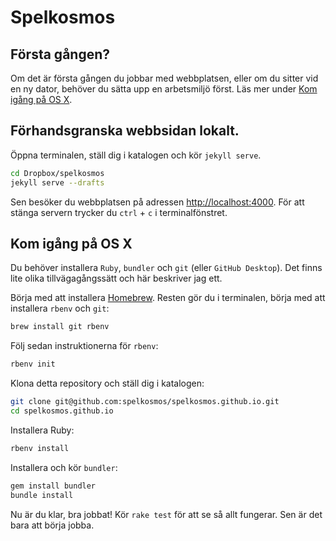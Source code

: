 # Spelkosmos

## Första gången?

Om det är första gången du jobbar med webbplatsen, eller om du sitter vid en ny dator, behöver du sätta upp en arbetsmiljö först. Läs mer under [Kom igång på OS X][1].

## Förhandsgranska webbsidan lokalt.

Öppna terminalen, ställ dig i katalogen och kör `jekyll serve`.

```sh
cd Dropbox/spelkosmos
jekyll serve --drafts
```

Sen besöker du webbplatsen på adressen <http://localhost:4000>. För att stänga servern trycker du `ctrl` + `c` i terminalfönstret.

## Kom igång på OS X

Du behöver installera `Ruby`, `bundler` och `git` (eller `GitHub Desktop`). Det finns lite olika tillvägagångssätt och här beskriver jag ett.

Börja med att installera [Homebrew][2]. Resten gör du i terminalen, börja med att installera `rbenv` och `git`:

```sh
brew install git rbenv
```

Följ sedan instruktionerna för `rbenv`:

```sh
rbenv init
```

Klona detta repository och ställ dig i katalogen:

```sh
git clone git@github.com:spelkosmos/spelkosmos.github.io.git
cd spelkosmos.github.io
```

Installera Ruby:

```sh
rbenv install
```
Installera och kör `bundler`:

```sh
gem install bundler
bundle install
```

Nu är du klar, bra jobbat! Kör `rake test` för att se så allt fungerar. Sen är det bara att börja jobba.

[1]: #kom-igång-på-os-x
[2]: http://brew.sh
